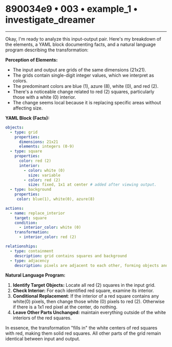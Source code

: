 # 890034e9 • 003 • example_1 • investigate_dreamer

---
Okay, I'm ready to analyze this input-output pair. Here's my breakdown of the elements, a YAML block documenting facts, and a natural language program describing the transformation:

**Perception of Elements:**

*   The input and output are grids of the same dimensions (21x21).
*   The grids contain single-digit integer values, which we interpret as colors.
*   The predominant colors are blue (1), azure (8), white (0), and red (2).
*   There's a noticeable change related to red (2) squares, particularly those with a white (0) interior.
*   The change seems local because it is replacing specific areas without affecting size.

**YAML Block (Facts):**



```yaml
objects:
  - type: grid
    properties:
      dimensions: 21x21
      elements: integers (0-9)
  - type: square
    properties:
      color: red (2)
      interior:
        - color: white (0)
          size: variable
        - color: red (2)
          size: fixed, 1x1 at center # added after viewing output.
  - type: background
    properties:
     color: blue(1), white(0), azure(8)

actions:
  - name: replace_interior
    target: square
    condition:
      - interior_color: white (0)
    transformation:
      - interior_color: red (2)

relationships:
  - type: containment
    description: grid contains squares and background
  - type: adjacency
    description: pixels are adjacent to each other, forming objects and background.
```



**Natural Language Program:**

1.  **Identify Target Objects:** Locate all red (2) squares in the input grid.
2.  **Check Interior:** For each identified red square, examine its interior.
3.  **Conditional Replacement**: If the interior of a red square contains any white(0) pixels, then change those white (0) pixels to red (2). Otherwise if there is a 1x1 red pixel at the center, do nothing.
4. **Leave Other Parts Unchanged:** maintain everything outside of the white interiors of the red squares.

In essence, the transformation "fills in" the white centers of red squares with red, making them solid red squares. All other parts of the grid remain identical between input and output.

